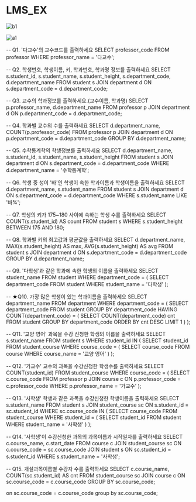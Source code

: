 # LMS_EX

![b1](https://github.com/Carvingcode30/LMS_EX/assets/141935901/a746d856-1279-4ea5-9e6c-ff723160b462)



![a1](https://github.com/Carvingcode30/LMS_EX/assets/141935901/84456e7a-e345-4743-aa86-5a76d16722e4)


-- Q1. '다교수'의 교수코드를 출력하세요
SELECT professor_code 
FROM professor 
WHERE professor_name = '다교수';

-- Q2. 학생번호, 학생이름, 키, 학과번호, 학과명 정보를 출력하세요
SELECT s.student_id, s.student_name, s.student_height, s.department_code, d.department_name 
FROM student s 
JOIN department d ON s.department_code = d.department_code;

-- Q3. 교수의 학과정보를 출력하세요.(교수이름, 학과명)
SELECT p.professor_name, d.department_name 
FROM professor p 
JOIN department d ON p.department_code = d.department_code;

-- Q4. 학과별 교수의 수를 출력하세요
SELECT d.department_name, COUNT(p.professor_code) 
FROM professor p 
JOIN department d ON p.department_code = d.department_code 
GROUP BY d.department_name;

-- Q5. 수학통계학의 학생정보를 출력하세요
SELECT d.department_name, s.student_id, s.student_name, s.student_height 
FROM student s 
JOIN department d ON s.department_code = d.department_code 
WHERE d.department_name = '수학통계학';

-- Q6. 학생 중 성이 '바'인 학생이 속한 학과이름과 학생이름을 출력하세요
SELECT d.department_name, s.student_name 
FROM student s 
JOIN department d ON s.department_code = d.department_code 
WHERE s.student_name LIKE '바%';

-- Q7. 학생의 키가 175~180 사이에 속하는 학생 수를 출력하세요
SELECT COUNT(s.student_id) AS count 
FROM student s 
WHERE s.student_height BETWEEN 175 AND 180;

-- Q8. 학과별 키의 최고값과 평균값을 출력하세요
SELECT d.department_name, MAX(s.student_height) AS max, AVG(s.student_height) AS avg 
FROM student s 
JOIN department d ON s.department_code = d.department_code 
GROUP BY d.department_name;

-- Q9. '다학생'과 같은 학과에 속한 학생의 이름을 출력하세요
SELECT student_name 
FROM student 
WHERE department_code = ( 
    SELECT department_code 
    FROM student 
    WHERE student_name = '다학생'
);

-- ★Q10. 가장 많은 학생이 있는 학과이름을 출력하세요
SELECT department_name 
FROM department 
WHERE department_code = ( 
    SELECT department_code 
    FROM student 
    GROUP BY department_code 
    HAVING COUNT(department_code) = ( 
        SELECT COUNT(department_code) cnt 
        FROM student 
        GROUP BY department_code 
        ORDER BY cnt DESC 
        LIMIT 1
    )
);

-- Q11. '교양 영어' 과목을 수강 신청한 학생의 이름을 출력하세요
SELECT s.student_name 
FROM student s 
WHERE student_id IN ( 
    SELECT student_id 
    FROM student_course 
    WHERE course_code = ( 
        SELECT course_code 
        FROM course 
        WHERE course_name = '교양 영어'
    )
);

-- Q12. '가교수' 교수의 과목을 수강신청한 학생수를 출력하세요
SELECT COUNT(student_id) 
FROM student_course 
WHERE course_code = ( 
    SELECT c.course_code 
    FROM professor p 
    JOIN course c ON p.professor_code = c.professor_code 
    WHERE p.professor_name = '가교수'
);

-- Q13. '사학생' 학생과 같은 과목을 수강신청한 학생이름을 출력하세요
SELECT s.student_name 
FROM student s 
JOIN student_course sc ON s.student_id = sc.student_id 
WHERE sc.course_code IN ( 
    SELECT course_code 
    FROM student_course 
    WHERE student_id = ( 
        SELECT student_id 
        FROM student 
        WHERE student_name = '사학생'
    )
);

-- Q14. '사학생'이 수강신청한 과목의 과목이름과 시작일자를 출력하세요
SELECT c.course_name, c.start_date 
FROM course c 
JOIN student_course sc ON c.course_code = sc.course_code 
JOIN student s ON sc.student_id = s.student_id 
WHERE s.student_name = '사학생';

-- Q15. 개설과목이름별 수강자 수를 출력하세요
SELECT c.course_name, COUNT(sc.student_id) AS cnt 
FROM student_course sc 
JOIN course c ON sc.course_code = c.course_code 
GROUP BY sc.course_code;

on sc.course_code = c.course_code
group by sc.course_code;



